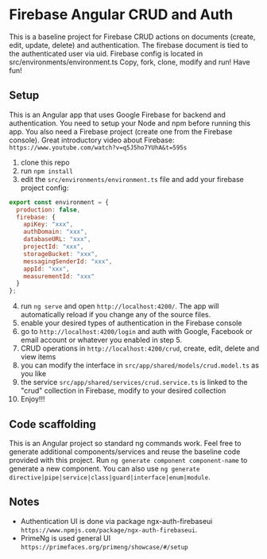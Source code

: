# Firebase Angular CRUD and Auth

This is a baseline project for Firebase CRUD actions on documents (create, edit, update, delete) and authentication.
The firebase document is tied to the authenticated user via uid.
Firebase config is located in src/environments/environment.ts
Copy, fork, clone, modify and run! Have fun!

## Setup

This is an Angular app that uses Google Firebase for backend and authentication.
You need to setup your Node and npm before running this app. You also need a Firebase project (create one from the Firebase console).
Great introductory video about Firebase:
`https://www.youtube.com/watch?v=q5J5ho7YUhA&t=595s`

1. clone this repo
2. run `npm install`
3. edit the `src/environments/environment.ts` file and add your firebase project config:
```javascript
export const environment = {
  production: false,
  firebase: {
    apiKey: "xxx",
    authDomain: "xxx",
    databaseURL: "xxx",
    projectId: "xxx",
    storageBucket: "xxx",
    messagingSenderId: "xxx",
    appId: "xxx",
    measurementId: "xxx" 
  }
};
```
4. run `ng serve` and open `http://localhost:4200/`. The app will automatically reload if you change any of the source files.
5. enable your desired types of authentication in the Firebase console
6. go to `http://localhost:4200/login` and auth with Google, Facebook or email account or whatever you enabled in step 5.
7. CRUD operations in `http://localhost:4200/crud`, create, edit, delete and view items
8. you can modify the interface in `src/app/shared/models/crud.model.ts` as you like
9. the service `src/app/shared/services/crud.service.ts` is linked to the "crud" collection in Firebase, modify to your desired collection
10. Enjoy!!!


## Code scaffolding

This is an Angular project so standard ng commands work.
Feel free to generate additional components/services and reuse the baseline code provided with this project.
Run `ng generate component component-name` to generate a new component. You can also use `ng generate directive|pipe|service|class|guard|interface|enum|module`.

## Notes
- Authentication UI is done via package ngx-auth-firebaseui `https://www.npmjs.com/package/ngx-auth-firebaseui`. 
- PrimeNg is used general UI `https://primefaces.org/primeng/showcase/#/setup`